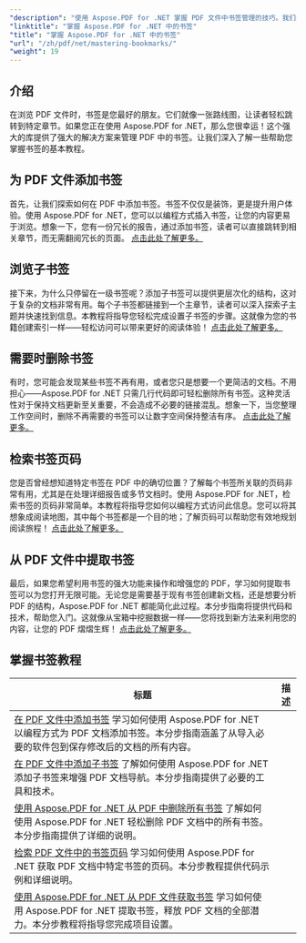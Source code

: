 ```yaml
---
"description": "使用 Aspose.PDF for .NET 掌握 PDF 文件中书签管理的技巧。我们的教程涵盖了从添加书签到无缝删除书签的所有内容。"
"linktitle": "掌握 Aspose.PDF for .NET 中的书签"
"title": "掌握 Aspose.PDF for .NET 中的书签"
"url": "/zh/pdf/net/mastering-bookmarks/"
"weight": 19
---
```


## 介绍

在浏览 PDF 文件时，书签是您最好的朋友。它们就像一张路线图，让读者轻松跳转到特定章节。如果您正在使用 Aspose.PDF for .NET，那么您很幸运！这个强大的库提供了强大的解决方案来管理 PDF 中的书签。让我们深入了解一些帮助您掌握书签的基本教程。

## 为 PDF 文件添加书签

首先，让我们探索如何在 PDF 中添加书签。书签不仅仅是装饰，更是提升用户体验。使用 Aspose.PDF for .NET，您可以以编程方式插入书签，让您的内容更易于浏览。想象一下，您有一份冗长的报告，通过添加书签，读者可以直接跳转到相关章节，而无需翻阅冗长的页面。 [点击此处了解更多。](./adding-bookmark/)

## 浏览子书签

接下来，为什么只停留在一级书签呢？添加子书签可以提供更层次化的结构，这对于复杂的文档非常有用。每个子书签都链接到一个主章节，读者可以深入探索子主题并快速找到信息。本教程将指导您轻松完成设置子书签的步骤。这就像为您的书籍创建索引一样——轻松访问可以带来更好的阅读体验！ [点击此处了解更多。](./adding-child-bookmark/)

## 需要时删除书签

有时，您可能会发现某些书签不再有用，或者您只是想要一个更简洁的文档。不用担心——Aspose.PDF for .NET 只需几行代码即可轻松删除所有书签。这种灵活性对于保持文档更新至关重要，不会造成不必要的链接混乱。想象一下，当您整理工作空间时，删除不再需要的书签可以让数字空间保持整洁有序。 [点击此处了解更多。](./remove-all-bookmarks/)

## 检索书签页码

您是否曾经想知道特定书签在 PDF 中的确切位置？了解每个书签所关联的页码非常有用，尤其是在处理详细报告或多节文档时。使用 Aspose.PDF for .NET，检索书签的页码非常简单。本教程将指导您如何以编程方式访问此信息。您可以将其想象成阅读地图，其中每个书签都是一个目的地；了解页码可以帮助您有效地规划阅读旅程！ [点击此处了解更多。](./retrieve-bookmark-page-number/)

## 从 PDF 文件中提取书签

最后，如果您希望利用书签的强大功能来操作和增强您的 PDF，学习如何提取书签可以为您打开无限可能。无论您是需要基于现有书签创建新文档，还是想要分析 PDF 的结构，Aspose.PDF for .NET 都能简化此过程。本分步指南将提供代码和技术，帮助您入门。这就像从宝箱中挖掘数据一样——您将找到新方法来利用您的内容，让您的 PDF 熠熠生辉！ [点击此处了解更多。](./get-bookmarks-from-pdf-files/)

## 掌握书签教程
标题 | 描述 |
| --- | --- | 
| [在 PDF 文件中添加书签](./adding-bookmark/) 学习如何使用 Aspose.PDF for .NET 以编程方式为 PDF 文档添加书签。本分步指南涵盖了从导入必要的软件包到保存修改后的文档的所有内容。|  
| [在 PDF 文件中添加子书签](./adding-child-bookmark/) 了解如何使用 Aspose.PDF for .NET 添加子书签来增强 PDF 文档导航。本分步指南提供了必要的工具和技术。|  
| [使用 Aspose.PDF for .NET 从 PDF 中删除所有书签](./remove-all-bookmarks/) 了解如何使用 Aspose.PDF for .NET 轻松删除 PDF 文档中的所有书签。本分步指南提供了详细的说明。|  
| [检索 PDF 文件中的书签页码](./retrieve-bookmark-page-number/) 学习如何使用 Aspose.PDF for .NET 获取 PDF 文档中特定书签的页码。本分步教程提供代码示例和详细说明。|  
| [使用 Aspose.PDF for .NET 从 PDF 文件获取书签](./get-bookmarks-from-pdf-files/) 学习如何使用 Aspose.PDF for .NET 提取书签，释放 PDF 文档的全部潜力。本分步教程将指导您完成项目设置。|